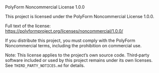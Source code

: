 PolyForm Noncommercial License 1.0.0

This project is licensed under the PolyForm Noncommercial License 1.0.0.

Full text of the license:
https://polyformproject.org/licenses/noncommercial/1.0.0/

If you distribute this project, you must comply with the PolyForm
Noncommercial terms, including the prohibition on commercial use.

Note: This license applies to the project’s own source code. Third‑party
software included or used by this project remains under its own licenses.
See `THIRD_PARTY_NOTICES.md` for details.
